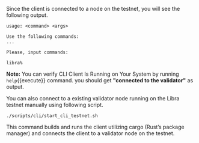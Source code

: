 Since the client is connected to a node on the testnet, you will see the following output.

```
usage: <command> <args>

Use the following commands:
...

Please, input commands:

libra%
```

**Note:** You can verify CLI Client Is Running on Your System by running `help`{{execute}} command. you should get 
**"connected to the validator"** as output.


You can also connect to a existing validator node running on the Libra testnet manually using following script.

```
./scripts/cli/start_cli_testnet.sh
```

This command builds and runs the client utilizing cargo (Rust’s package manager) and connects the client to a validator node on the testnet.

